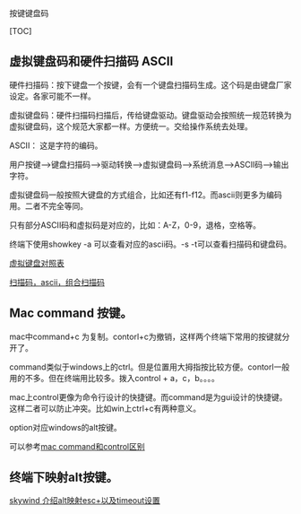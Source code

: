 按键键盘码

[TOC]

## 虚拟键盘码和硬件扫描码 ASCII

硬件扫描码：按下键盘一个按键，会有一个键盘扫描码生成。这个码是由键盘厂家设定。各家可能不一样。

虚拟键盘码：硬件扫描码扫描后，传给键盘驱动。键盘驱动会按照统一规范转换为虚拟键盘码，这个规范大家都一样。方便统一。交给操作系统去处理。

ASCII： 这是字符的编码。

用户按键—>键盘扫描码—>驱动转换—>虚拟键盘码—>系统消息—>ASCII码—>输出字符。

虚拟键盘码一般按照大键盘的方式组合，比如还有f1-f12。而ascii则更多为编码用。二者不完全等同。

只有部分ASCII码和虚拟码是对应的，比如：A-Z，0-9，退格，空格等。

终端下使用showkey -a 可以查看对应的ascii码。-s -t可以查看扫描码和键盘码。

[虚拟键盘对照表](https://www.cnblogs.com/del/archive/2007/12/07/987364.html)

[扫描码，ascii，组合扫描码](https://wenku.baidu.com/view/708df7619b6648d7c1c74666.html)





## Mac command 按键。

mac中command+c 为复制。contorl+c为撤销，这样两个终端下常用的按键就分开了。

command类似于windows上的ctrl。但是位置用大拇指按比较方便。contorl一般用的不多。但在终端用比较多。拨入control + a，c，b。。。。

mac上control更像为命令行设计的快捷键。而command是为gui设计的快捷键。这样二者可以防止冲突。比如win上ctrl+c有两种意义。

option对应windows的alt按键。

可以参考[mac command和control区别](https://www.zhihu.com/question/19814844)

## 终端下映射alt按键。

[skywind 介绍alt映射esc+以及timeout设置](https://github.com/skywind3000/vim-init/wiki/Setup-terminals-to-support-ALT-and-Backspace-correctly)



